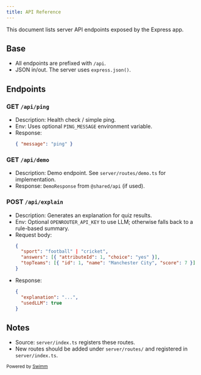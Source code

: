 ```yaml
---
title: API Reference
---
```


This document lists server API endpoints exposed by the Express app.

## Base

- All endpoints are prefixed with `/api`.
- JSON in/out. The server uses `express.json()`.

## Endpoints

### GET `/api/ping`

- Description: Health check / simple ping.
- Env: Uses optional `PING_MESSAGE` environment variable.
- Response:
  ```json
  { "message": "ping" }
  ```

### GET `/api/demo`

- Description: Demo endpoint. See `server/routes/demo.ts` for implementation.
- Response: `DemoResponse` from `@shared/api` (if used).

### POST `/api/explain`

- Description: Generates an explanation for quiz results.
- Env: Optional `OPENROUTER_API_KEY` to use LLM; otherwise falls back to a rule-based summary.
- Request body:
  ```json
  {
    "sport": "football" | "cricket",
    "answers": [{ "attributeId": 1, "choice": "yes" }],
    "topTeams": [{ "id": 1, "name": "Manchester City", "score": 7 }]
  }
  ```
- Response:
  ```json
  {
    "explanation": "...",
    "usedLLM": true
  }
  ```

## Notes

- Source: `server/index.ts` registers these routes.
- New routes should be added under `server/routes/` and registered in `server/index.ts`.

<SwmMeta version="3.0.0" repo-id="Z2l0aHViJTNBJTNBU21hcnRmZWVkYmFjayUzQSUzQVByYXR5dXNoS2F1c2hhbDA5" repo-name="Smartfeedback"><sup>Powered by [Swimm](https://app.swimm.io/)</sup></SwmMeta>
